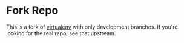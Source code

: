 Fork Repo
=========

This is a fork of [virtualenv] with only development branches.
If you're looking for the real repo, see that upstream.

[virtualenv]: https://github.com/pypa/virtualenv.git
